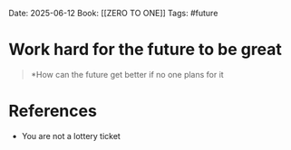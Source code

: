 Date: 2025-06-12
Book: [[ZERO TO ONE]]
Tags:  #future

# Work hard for the future to be great

>*How can the future get better if no one plans for it
# References 
 - You are not a lottery ticket 
